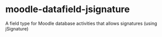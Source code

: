 # moodle-datafield-jsignature
A field type for Moodle database activities that allows signatures (using jSignature)
